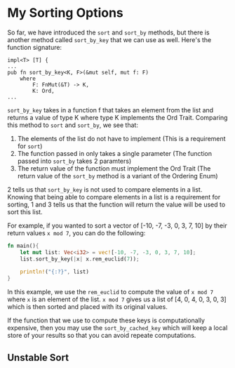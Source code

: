 # My Sorting Options

So far, we have introduced the `sort` and `sort_by` methods, but there is another method called `sort_by_key` that we can use as well. Here's the function signature:
```
impl<T> [T] {
...
pub fn sort_by_key<K, F>(&mut self, mut f: F)
    where
        F: FnMut(&T) -> K,
        K: Ord,
...
```
`sort_by_key` takes in a function f that takes an element from the list and returns a value of type K where type K implements the Ord Trait. Comparing this method to `sort` and `sort_by`, we see that:

1. The elements of the list do not have to implement (This is a requirement for `sort`)
2. The function passed in only takes a single parameter (The function passed into `sort_by` takes 2 paramters)
3. The return value of the function must implement the Ord Trait (The return value of the `sort_by` method is a variant of the Ordering Enum)

2 tells us that `sort_by_key` is not used to compare elements in a list. Knowing that being able to compare elements in a list is a requirement for sorting, 1 and 3 tells us that the function will return the value will be used to sort this list.

For example, if you wanted to sort a vector of [-10, -7, -3, 0, 3, 7, 10] by their return values `x mod 7`, you can do the following:
```rust
fn main(){
	let mut list: Vec<i32> = vec![-10, -7, -3, 0, 3, 7, 10];
	list.sort_by_key(|x| x.rem_euclid(7));
	
	println!("{:?}", list)
}
```
In this example, we use the `rem_euclid` to compute the value of `x mod 7` where `x` is an element of the list. `x mod 7` gives us a list of [4, 0, 4, 0, 3, 0, 3] which is then sorted and placed with its original values.

If the function that we use to compute these keys is computationally expensive, then you may use the `sort_by_cached_key` which will keep a local store of your results so that you can avoid repeate computations.

## Unstable Sort
